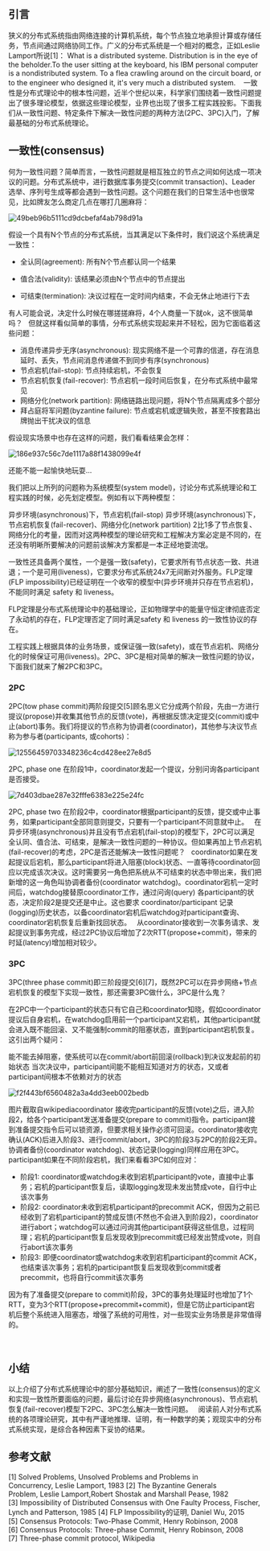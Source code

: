 ## 引言

狭义的分布式系统指由网络连接的计算机系统，每个节点独立地承担计算或存储任务，节点间通过网络协同工作。广义的分布式系统是一个相对的概念，正如Leslie Lamport所说[1]：
What is a distributed systeme. Distribution is in the eye of the beholder.To the user sitting at the keyboard, his IBM personal computer is a nondistributed system. To a flea crawling around on the circuit board, or to the engineer who designed it, it's very much a distributed system.
 
 一致性是分布式理论中的根本性问题，近半个世纪以来，科学家们围绕着一致性问题提出了很多理论模型，依据这些理论模型，业界也出现了很多工程实践投影。下面我们从一致性问题、特定条件下解决一致性问题的两种方法(2PC、3PC)入门，了解最基础的分布式系统理论。
 
## 一致性(consensus)
何为一致性问题？简单而言，一致性问题就是相互独立的节点之间如何达成一项决议的问题。分布式系统中，进行数据库事务提交(commit transaction)、Leader选举、序列号生成等都会遇到一致性问题。这个问题在我们的日常生活中也很常见，比如牌友怎么商定几点在哪打几圈麻将：

![49beb96b5111cd9dcbefaf4ab798d91a](https://github.com/wangzhiwubigdata/God-Of-BigData/blob/master/%E5%88%86%E5%B8%83%E5%BC%8F%E7%90%86%E8%AE%BA/%E5%88%86%E5%B8%83%E5%BC%8F%E7%B3%BB%E7%BB%9F%E7%90%86%E8%AE%BA%E5%9F%BA%E7%A1%80%E4%B8%80%EF%BC%9A%20%E4%B8%80%E8%87%B4%E6%80%A7%E3%80%812PC%E5%92%8C3PC.resources/5AF77420-6312-4886-854A-D41314926E9A.jpg)

假设一个具有N个节点的分布式系统，当其满足以下条件时，我们说这个系统满足一致性：

* 全认同(agreement): 所有N个节点都认同一个结果

* 值合法(validity): 该结果必须由N个节点中的节点提出

* 可结束(termination): 决议过程在一定时间内结束，不会无休止地进行下去 

有人可能会说，决定什么时候在哪搓搓麻将，4个人商量一下就ok，这不很简单吗？
 
但就这样看似简单的事情，分布式系统实现起来并不轻松，因为它面临着这些问题：

* 消息传递异步无序(asynchronous): 现实网络不是一个可靠的信道，存在消息延时、丢失，节点间消息传递做不到同步有序(synchronous)
* 节点宕机(fail-stop): 节点持续宕机，不会恢复
* 节点宕机恢复(fail-recover): 节点宕机一段时间后恢复，在分布式系统中最常见
* 网络分化(network partition): 网络链路出现问题，将N个节点隔离成多个部分
* 拜占庭将军问题(byzantine failure): 节点或宕机或逻辑失败，甚至不按套路出牌抛出干扰决议的信息 

假设现实场景中也存在这样的问题，我们看看结果会怎样：

![186e937c56c7de1117a88f1438099e4f](https://github.com/wangzhiwubigdata/God-Of-BigData/blob/master/%E5%88%86%E5%B8%83%E5%BC%8F%E7%90%86%E8%AE%BA/%E5%88%86%E5%B8%83%E5%BC%8F%E7%B3%BB%E7%BB%9F%E7%90%86%E8%AE%BA%E5%9F%BA%E7%A1%80%E4%B8%80%EF%BC%9A%20%E4%B8%80%E8%87%B4%E6%80%A7%E3%80%812PC%E5%92%8C3PC.resources/870AB25D-37EE-4196-8CDC-C7613073D873.png)


还能不能一起愉快地玩耍...

我们把以上所列的问题称为系统模型(system model)，讨论分布式系统理论和工程实践的时候，必先划定模型。例如有以下两种模型：

异步环境(asynchronous)下，节点宕机(fail-stop)
异步环境(asynchronous)下，节点宕机恢复(fail-recover)、网络分化(network partition)
2比1多了节点恢复、网络分化的考量，因而对这两种模型的理论研究和工程解决方案必定是不同的，在还没有明晰所要解决的问题前谈解决方案都是一本正经地耍流氓。

 

一致性还具备两个属性，一个是强一致(safety)，它要求所有节点状态一致、共进退；一个是可用(liveness)，它要求分布式系统24x7无间断对外服务。FLP定理(FLP impossibility)已经证明在一个收窄的模型中(异步环境并只存在节点宕机)，不能同时满足 safety 和 liveness。


FLP定理是分布式系统理论中的基础理论，正如物理学中的能量守恒定律彻底否定了永动机的存在，FLP定理否定了同时满足safety 和 liveness 的一致性协议的存在。


工程实践上根据具体的业务场景，或保证强一致(safety)，或在节点宕机、网络分化的时候保证可用(liveness)。2PC、3PC是相对简单的解决一致性问题的协议，下面我们就来了解2PC和3PC。
 
### 2PC
2PC(tow phase commit)两阶段提交[5]顾名思义它分成两个阶段，先由一方进行提议(propose)并收集其他节点的反馈(vote)，再根据反馈决定提交(commit)或中止(abort)事务。我们将提议的节点称为协调者(coordinator)，其他参与决议节点称为参与者(participants, 或cohorts)：

![12556459703348236c4cd428ee27e8d5](https://github.com/wangzhiwubigdata/God-Of-BigData/blob/master/%E5%88%86%E5%B8%83%E5%BC%8F%E7%90%86%E8%AE%BA/%E5%88%86%E5%B8%83%E5%BC%8F%E7%B3%BB%E7%BB%9F%E7%90%86%E8%AE%BA%E5%9F%BA%E7%A1%80%E4%B8%80%EF%BC%9A%20%E4%B8%80%E8%87%B4%E6%80%A7%E3%80%812PC%E5%92%8C3PC.resources/54705356-87B1-45ED-A7CA-03E10323A7AC.png)

2PC, phase one
在阶段1中，coordinator发起一个提议，分别问询各participant是否接受。

![7d403dbae287e32fffe6383e225e24fc](https://github.com/wangzhiwubigdata/God-Of-BigData/blob/master/%E5%88%86%E5%B8%83%E5%BC%8F%E7%90%86%E8%AE%BA/%E5%88%86%E5%B8%83%E5%BC%8F%E7%B3%BB%E7%BB%9F%E7%90%86%E8%AE%BA%E5%9F%BA%E7%A1%80%E4%B8%80%EF%BC%9A%20%E4%B8%80%E8%87%B4%E6%80%A7%E3%80%812PC%E5%92%8C3PC.resources/51DF40A2-A55D-4D75-9534-EEE633BB25CB.png)

2PC, phase two
在阶段2中，coordinator根据participant的反馈，提交或中止事务，如果participant全部同意则提交，只要有一个participant不同意就中止。
 
在异步环境(asynchronous)并且没有节点宕机(fail-stop)的模型下，2PC可以满足全认同、值合法、可结束，是解决一致性问题的一种协议。但如果再加上节点宕机(fail-recover)的考虑，2PC是否还能解决一致性问题呢？
 
coordinator如果在发起提议后宕机，那么participant将进入阻塞(block)状态、一直等待coordinator回应以完成该次决议。这时需要另一角色把系统从不可结束的状态中带出来，我们把新增的这一角色叫协调者备份(coordinator watchdog)。coordinator宕机一定时间后，watchdog接替原coordinator工作，通过问询(query) 各participant的状态，决定阶段2是提交还是中止。这也要求 coordinator/participant 记录(logging)历史状态，以备coordinator宕机后watchdog对participant查询、coordinator宕机恢复后重新找回状态。
 
从coordinator接收到一次事务请求、发起提议到事务完成，经过2PC协议后增加了2次RTT(propose+commit)，带来的时延(latency)增加相对较少。
 
### 3PC
3PC(three phase commit)即三阶段提交[6][7]，既然2PC可以在异步网络+节点宕机恢复的模型下实现一致性，那还需要3PC做什么，3PC是什么鬼？

 

在2PC中一个participant的状态只有它自己和coordinator知晓，假如coordinator提议后自身宕机，在watchdog启用前一个participant又宕机，其他participant就会进入既不能回滚、又不能强制commit的阻塞状态，直到participant宕机恢复。这引出两个疑问：

能不能去掉阻塞，使系统可以在commit/abort前回滚(rollback)到决议发起前的初始状态
当次决议中，participant间能不能相互知道对方的状态，又或者participant间根本不依赖对方的状态

![f2f443bf6560482a3a4dd3eeb002bedb](https://github.com/wangzhiwubigdata/God-Of-BigData/blob/master/%E5%88%86%E5%B8%83%E5%BC%8F%E7%90%86%E8%AE%BA/%E5%88%86%E5%B8%83%E5%BC%8F%E7%B3%BB%E7%BB%9F%E7%90%86%E8%AE%BA%E5%9F%BA%E7%A1%80%E4%B8%80%EF%BC%9A%20%E4%B8%80%E8%87%B4%E6%80%A7%E3%80%812PC%E5%92%8C3PC.resources/81875376-AFEA-4A0C-9770-958FEFD27509.png)

图片截取自wikipediacoordinator
接收完participant的反馈(vote)之后，进入阶段2，给各个participant发送准备提交(prepare to commit)指令。participant接到准备提交指令后可以锁资源，但要求相关操作必须可回滚。coordinator接收完确认(ACK)后进入阶段3、进行commit/abort，3PC的阶段3与2PC的阶段2无异。协调者备份(coordinator watchdog)、状态记录(logging)同样应用在3PC。
 
participant如果在不同阶段宕机，我们来看看3PC如何应对：

* 阶段1: coordinator或watchdog未收到宕机participant的vote，直接中止事务；宕机的participant恢复后，读取logging发现未发出赞成vote，自行中止该次事务
* 阶段2: coordinator未收到宕机participant的precommit ACK，但因为之前已经收到了宕机participant的赞成反馈(不然也不会进入到阶段2)，coordinator进行abort；watchdog可以通过问询其他participant获得这些信息，过程同理；宕机的participant恢复后发现收到precommit或已经发出赞成vote，则自行abort该次事务
* 阶段3: 即便coordinator或watchdog未收到宕机participant的commit ACK，也结束该次事务；宕机的participant恢复后发现收到commit或者precommit，也将自行commit该次事务

因为有了准备提交(prepare to commit)阶段，3PC的事务处理延时也增加了1个RTT，变为3个RTT(propose+precommit+commit)，但是它防止participant宕机后整个系统进入阻塞态，增强了系统的可用性，对一些现实业务场景是非常值得的。

 
## 小结
以上介绍了分布式系统理论中的部分基础知识，阐述了一致性(consensus)的定义和实现一致性所要面临的问题，最后讨论在异步网络(asynchronous)、节点宕机恢复(fail-recover)模型下2PC、3PC怎么解决一致性问题。
 
阅读前人对分布式系统的各项理论研究，其中有严谨地推理、证明，有一种数学的美；观现实中的分布式系统实现，是综合各种因素下妥协的结果。
 
## 参考文献
[1] Solved Problems, Unsolved Problems and Problems in Concurrency, Leslie Lamport, 1983
[2] The Byzantine Generals Problem, Leslie Lamport,Robert Shostak and Marshall Pease, 1982
[3] Impossibility of Distributed Consensus with One Faulty Process, Fischer, Lynch and Patterson, 1985
[4] FLP Impossibility的证明, Daniel Wu, 2015
[5] Consensus Protocols: Two-Phase Commit, Henry Robinson, 2008
[6] Consensus Protocols: Three-phase Commit, Henry Robinson, 2008
[7] Three-phase commit protocol, Wikipedia
